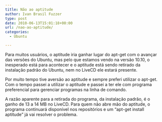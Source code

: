 ```yaml
---
title: Não ao aptitude
author: Ivan Brasil Fuzzer
type: post
date: 2010-06-13T15:01:18+00:00
url: /nao-ao-aptitude/
categories:
  - Ubuntu

---
```

Para muitos usuários, o aptitude iria ganhar lugar do apt-get com o avançar das versões do Ubuntu, mas pelo que estamos vendo na versão 10.10, o inesperado está para acontecer e o aptitude está sendo retirado da instalação padrão do Ubuntu, nem no LiveCD ele estará presente.

Por muito tempo tive aversão ao aptitude e sempre preferi utilizar o apt-get. Com o tempo passei a utilizar o aptitude e passei a ter ele com programa preferencial para gerenciar programas na linha de comando.

A razão aparente para a retirada do programa, da instalação padrão, é o ganho de 13 a 14 MB no LiveCD. Para quem não abre mão do aptitude, o programa continuará disponível nos repositórios e um &#8220;apt-get install aptitude&#8221; já vai resolver o problema.